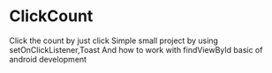 # ClickCount
Click the count by just click
Simple small project by using setOnClickListener,Toast
And how to work with findViewById 
basic of android development
